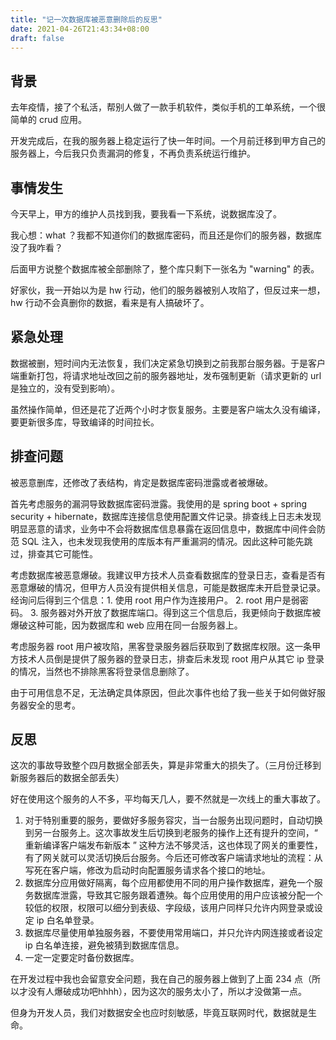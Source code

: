 ```yaml
---
title: "记一次数据库被恶意删除后的反思"
date: 2021-04-26T21:43:34+08:00
draft: false
---
```


## 背景

去年疫情，接了个私活，帮别人做了一款手机软件，类似手机的工单系统，一个很简单的 crud 应用。

开发完成后，在我的服务器上稳定运行了快一年时间。一个月前迁移到甲方自己的服务器上，今后我只负责漏洞的修复，不再负责系统运行维护。



## 事情发生

今天早上，甲方的维护人员找到我，要我看一下系统，说数据库没了。

我心想：what ？我都不知道你们的数据库密码，而且还是你们的服务器，数据库没了我咋看？

后面甲方说整个数据库被全部删除了，整个库只剩下一张名为 "warning" 的表。

好家伙，我一开始以为是 hw 行动，他们的服务器被别人攻陷了，但反过来一想，hw 行动不会真删你的数据，看来是有人搞破坏了。



## 紧急处理

数据被删，短时间内无法恢复，我们决定紧急切换到之前我那台服务器。于是客户端重新打包，将请求地址改回之前的服务器地址，发布强制更新（请求更新的 url 是独立的，没有受到影响）。

虽然操作简单，但还是花了近两个小时才恢复服务。主要是客户端太久没有编译，要更新很多库，导致编译的时间拉长。



## 排查问题

被恶意删库，还修改了表结构，肯定是数据库密码泄露或者被爆破。

首先考虑服务的漏洞导致数据库密码泄露。我使用的是 spring boot + spring security + hibernate，数据库连接信息使用配置文件记录。排查线上日志未发现明显恶意的请求，业务中不会将数据库信息暴露在返回信息中，数据库中间件会防范 SQL 注入，也未发现我使用的库版本有严重漏洞的情况。因此这种可能先跳过，排查其它可能性。

考虑数据库被恶意爆破。我建议甲方技术人员查看数据库的登录日志，查看是否有恶意爆破的情况，但甲方人员没有提供相关信息，可能是数据库未开启登录记录。经询问后得到三个信息：1. 使用 root 用户作为连接用户。 2. root 用户是弱密码。 3. 服务器对外开放了数据库端口。得到这三个信息后，我更倾向于数据库被爆破这种可能，因为数据库和 web 应用在同一台服务器上。

考虑服务器 root 用户被攻陷，黑客登录服务器后获取到了数据库权限。这一条甲方技术人员倒是提供了服务器的登录日志，排查后未发现 root 用户从其它 ip 登录的情况，当然也不排除黑客将登录信息删除了。

由于可用信息不足，无法确定具体原因，但此次事件也给了我一些关于如何做好服务器安全的思考。



## 反思

这次的事故导致整个四月数据全部丢失，算是非常重大的损失了。（三月份迁移到新服务器后的数据全部丢失）

好在使用这个服务的人不多，平均每天几人，要不然就是一次线上的重大事故了。

1. 对于特别重要的服务，要做好多服务容灾，当一台服务出现问题时，自动切换到另一台服务上。这次事故发生后切换到老服务的操作上还有提升的空间，“ 重新编译客户端发布新版本 ” 这种方法不够灵活，这也体现了网关的重要性，有了网关就可以灵活切换后台服务。今后还可修改客户端请求地址的流程：从写死在客户端，修改为启动时向配置服务请求各个接口的地址。
2. 数据库分应用做好隔离，每个应用都使用不同的用户操作数据库，避免一个服务数据库泄露，导致其它服务跟着遭殃。每个应用使用的用户应该被分配一个较低的权限，权限可以细分到表级、字段级，该用户同样只允许内网登录或设定 ip 白名单登录。
3. 数据库尽量使用单独服务器，不要使用常用端口，并只允许内网连接或者设定 ip 白名单连接，避免被猜到数据库信息。
4. 一定一定要定时备份数据库。

在开发过程中我也会留意安全问题，我在自己的服务器上做到了上面 234 点（所以才没有人爆破成功吧hhhh），因为这次的服务太小了，所以才没做第一点。

但身为开发人员，我们对数据安全也应时刻敏感，毕竟互联网时代，数据就是生命。